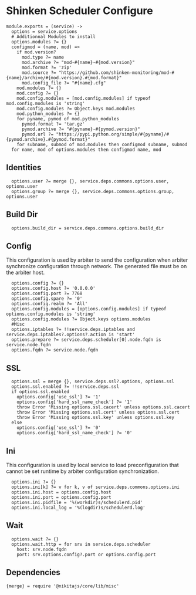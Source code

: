 
# Shinken Scheduler Configure

    module.exports = (service) ->
      options = service.options
      # Additionnal Modules to install
      options.modules ?= {}
      configmod = (name, mod) =>
        if mod.version?
          mod.type ?= name
          mod.archive ?= "mod-#{name}-#{mod.version}"
          mod.format ?= 'zip'
          mod.source ?= "https://github.com/shinken-monitoring/mod-#{name}/archive/#{mod.version}.#{mod.format}"
          mod.config_file ?= "#{name}.cfg"
        mod.modules ?= {}
        mod.config ?= {}
        mod.config.modules = [mod.config.modules] if typeof mod.config.modules is 'string'
        mod.config.modules ?= Object.keys mod.modules
        mod.python_modules ?= {}
        for pyname, pymod of mod.python_modules
          pymod.format ?= 'tar.gz'
          pymod.archive ?= "#{pyname}-#{pymod.version}"
          pymod.url ?= "https://pypi.python.org/simple/#{pyname}/#{pymod.archive}.#{pymod.format}"
        for subname, submod of mod.modules then configmod subname, submod
      for name, mod of options.modules then configmod name, mod

## Identities

      options.user ?= merge {}, service.deps.commons.options.user, options.user
      options.group ?= merge {}, service.deps.commons.options.group, options.user

## Build Dir

      options.build_dir = service.deps.commons.options.build_dir

## Config

This configuration is used by arbiter to send the configuration when arbiter
synchronize configuration through network. The generated file must be on the
arbiter host.

      options.config ?= {}
      options.config.host ?= '0.0.0.0'
      options.config.port ?= 7768
      options.config.spare ?= '0'
      options.config.realm ?= 'All'
      options.config.modules = [options.config.modules] if typeof options.config.modules is 'string'
      options.config.modules ?= Object.keys options.modules
      #Misc
      options.iptables ?= !!service.deps.iptables and service.deps.iptables?.options?.action is 'start'
      options.prepare ?= service.deps.scheduler[0].node.fqdn is service.node.fqdn
      options.fqdn ?= service.node.fqdn

## SSL

      options.ssl = merge {}, service.deps.ssl?.options, options.ssl
      options.ssl.enabled ?= !!service.deps.ssl
      if options.ssl.enabled
        options.config['use_ssl'] ?= '1'
        options.config['hard_ssl_name_check'] ?= '1'
        throw Error 'Missing options.ssl.cacert' unless options.ssl.cacert
        throw Error 'Missing options.ssl.cert' unless options.ssl.cert
        throw Error 'Missing options.ssl.key' unless options.ssl.key
      else
        options.config['use_ssl'] ?= '0'
        options.config['hard_ssl_name_check'] ?= '0'

## Ini

This configuration is used by local service to load preconfiguration that cannot
be set runtime by arbiter configuration synchronization.

      options.ini ?= {}
      options.ini[k] ?= v for k, v of service.deps.commons.options.ini
      options.ini.host = options.config.host
      options.ini.port = options.config.port
      options.ini.pidfile = '%(workdir)s/schedulerd.pid'
      options.ini.local_log = '%(logdir)s/schedulerd.log'

## Wait

      options.wait ?= {}
      options.wait.http = for srv in service.deps.scheduler
        host: srv.node.fqdn
        port: srv.options.config?.port or options.config.port

## Dependencies

    {merge} = require '@nikitajs/core/lib/misc'
